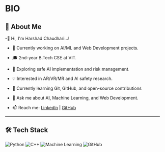 # BIO

## 🚀 About Me
-👋 Hi, I'm Harshad Chaudhari...!
- 🔭 Currently working on AI/ML and Web Development projects.
- 🎓 2nd-year B.Tech CSE at VIT.
- 🌱 Exploring safe AI implementation and risk management.
- 💡 Interested in AR/VR/MR and AI safety research.
- 🌱 Currently learning Git, GitHub, and open-source contributions
- 💬 Ask me about AI, Machine Learning, and Web Development.


- 📫 Reach me: [LinkedIn](www.linkedin.com/in/harshad05) | [GitHub](https://github.com/Harshadc5)  


---
## 🛠️ Tech Stack
![Python](https://img.shields.io/badge/Python-3776AB?style=for-the-badge&logo=python&logoColor=white)
![C++](https://img.shields.io/badge/C++-00599C?style=for-the-badge&logo=cplusplus&logoColor=white)
![Machine Learning](https://img.shields.io/badge/Machine_Learning-F7DF1E?style=for-the-badge&logo=tensorflow&logoColor=black)
![GitHub](https://img.shields.io/badge/GitHub-181717?style=for-the-badge&logo=github)
